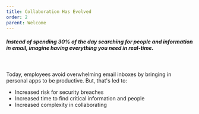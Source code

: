 ```yaml
---
title: Collaboration Has Evolved
order: 2
parent: Welcome
---
```



##### Instead of spending 30% of the day searching for people and information in email, imagine having everything you need in real-time.

&nbsp;

Today, employees avoid overwhelming email inboxes by bringing in personal apps to be productive. But, that's led to:

* Increased risk for security breaches
* Increased time to find critical information and people
* Increased complexity in collaborating